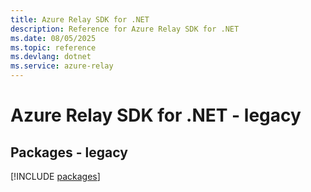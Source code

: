 ```yaml
---
title: Azure Relay SDK for .NET
description: Reference for Azure Relay SDK for .NET
ms.date: 08/05/2025
ms.topic: reference
ms.devlang: dotnet
ms.service: azure-relay
---
```

# Azure Relay SDK for .NET - legacy
## Packages - legacy
[!INCLUDE [packages](relay-index.md)]